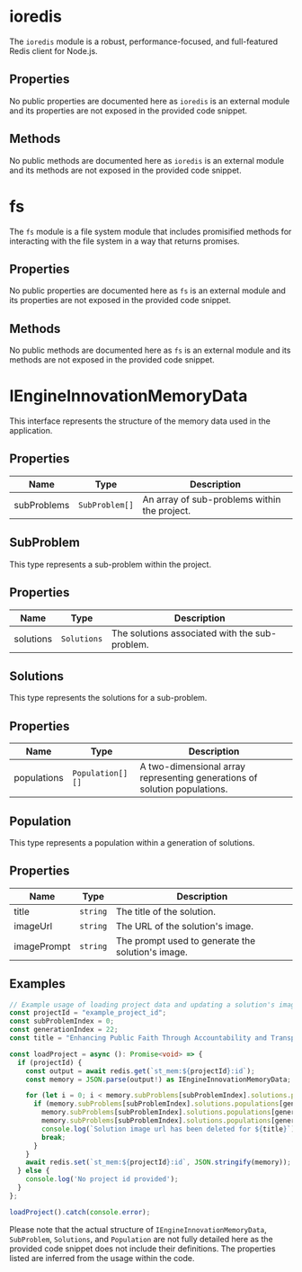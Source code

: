 # ioredis

The `ioredis` module is a robust, performance-focused, and full-featured Redis client for Node.js.

## Properties

No public properties are documented here as `ioredis` is an external module and its properties are not exposed in the provided code snippet.

## Methods

No public methods are documented here as `ioredis` is an external module and its methods are not exposed in the provided code snippet.

# fs

The `fs` module is a file system module that includes promisified methods for interacting with the file system in a way that returns promises.

## Properties

No public properties are documented here as `fs` is an external module and its properties are not exposed in the provided code snippet.

## Methods

No public methods are documented here as `fs` is an external module and its methods are not exposed in the provided code snippet.

# IEngineInnovationMemoryData

This interface represents the structure of the memory data used in the application.

## Properties

| Name          | Type   | Description               |
|---------------|--------|---------------------------|
| subProblems   | `SubProblem[]` | An array of sub-problems within the project. |

## SubProblem

This type represents a sub-problem within the project.

## Properties

| Name          | Type   | Description               |
|---------------|--------|---------------------------|
| solutions     | `Solutions` | The solutions associated with the sub-problem. |

## Solutions

This type represents the solutions for a sub-problem.

## Properties

| Name          | Type   | Description               |
|---------------|--------|---------------------------|
| populations   | `Population[][]` | A two-dimensional array representing generations of solution populations. |

## Population

This type represents a population within a generation of solutions.

## Properties

| Name          | Type   | Description               |
|---------------|--------|---------------------------|
| title         | `string` | The title of the solution. |
| imageUrl      | `string` | The URL of the solution's image. |
| imagePrompt   | `string` | The prompt used to generate the solution's image. |

## Examples

```typescript
// Example usage of loading project data and updating a solution's image properties
const projectId = "example_project_id";
const subProblemIndex = 0;
const generationIndex = 22;
const title = "Enhancing Public Faith Through Accountability and Transparency in Government";

const loadProject = async (): Promise<void> => {
  if (projectId) {
    const output = await redis.get(`st_mem:${projectId}:id`);
    const memory = JSON.parse(output!) as IEngineInnovationMemoryData;

    for (let i = 0; i < memory.subProblems[subProblemIndex].solutions.populations[generationIndex].length; i++) {
      if (memory.subProblems[subProblemIndex].solutions.populations[generationIndex][i].title === title) {
        memory.subProblems[subProblemIndex].solutions.populations[generationIndex][i].imageUrl = "";
        memory.subProblems[subProblemIndex].solutions.populations[generationIndex][i].imagePrompt = "";
        console.log(`Solution image url has been deleted for ${title}`);
        break;
      }
    }
    await redis.set(`st_mem:${projectId}:id`, JSON.stringify(memory));
  } else {
    console.log('No project id provided');
  }
};

loadProject().catch(console.error);
```

Please note that the actual structure of `IEngineInnovationMemoryData`, `SubProblem`, `Solutions`, and `Population` are not fully detailed here as the provided code snippet does not include their definitions. The properties listed are inferred from the usage within the code.